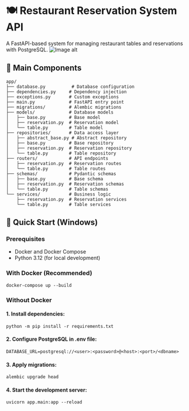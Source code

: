 # 🍽️ Restaurant Reservation System API

A FastAPI-based system for managing restaurant tables and reservations with PostgreSQL.
![Image alt]([[https://github.com/{username}/{repository}/raw/{branch}/{path}/image.png](https://github.com/L1KASA/test-task/commit/4c594533569677bd125c22b991f0de3d0f3a49cd)](https://raw.githubusercontent.com/L1KASA/test-task/4c594533569677bd125c22b991f0de3d0f3a49cd/last.jpg))
## 🌟 Main Components
```text
app/
├── database.py          # Database configuration
├── dependencies.py     # Dependency injection
├── exceptions.py       # Custom exceptions
├── main.py             # FastAPI entry point
├── migrations/         # Alembic migrations
├── models/             # Database models
│   ├── base.py         # Base model
│   ├── reservation.py  # Reservation model
│   └── table.py        # Table model
├── repositories/       # Data access layer
│   ├── abstract_base.py # Abstract repository
│   ├── base.py         # Base repository
│   ├── reservation.py  # Reservation repository
│   └── table.py        # Table repository
├── routers/            # API endpoints
│   ├── reservation.py  # Reservation routes
│   └── table.py        # Table routes
├── schemas/            # Pydantic schemas
│   ├── base.py         # Base schema
│   ├── reservation.py  # Reservation schemas
│   └── table.py        # Table schemas
└── services/           # Business logic
    ├── reservation.py  # Reservation services
    └── table.py        # Table services
```
## 🚀 Quick Start (Windows)

### Prerequisites
- Docker and Docker Compose
- Python 3.12 (for local development)

### With Docker (Recommended)
```docker-compose up --build```

### Without Docker
#### 1. Install dependencies:
```python -m pip install -r requirements.txt```
#### 2. Configure PostgreSQL in .env file:
```DATABASE_URL=postgresql://<user>:<password>@<host>:<port>/<dbname>```
#### 3. Apply migrations:
```alembic upgrade head```
#### 4. Start the development server:
```uvicorn app.main:app --reload```
